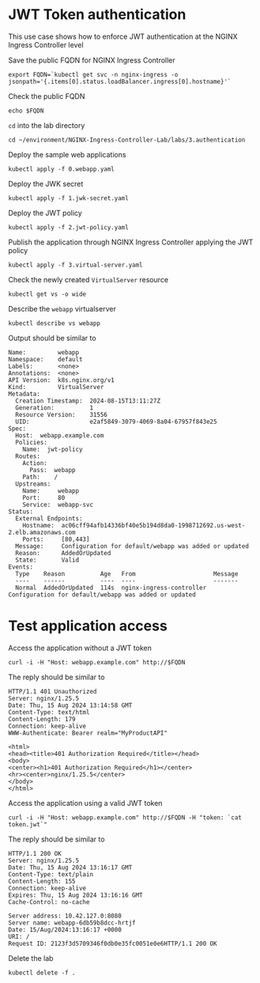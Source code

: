 # JWT Token authentication

This use case shows how to enforce JWT authentication at the NGINX Ingress Controller level

Save the public FQDN for NGINX Ingress Controller
```code
export FQDN=`kubectl get svc -n nginx-ingress -o jsonpath='{.items[0].status.loadBalancer.ingress[0].hostname}'`
```

Check the public FQDN
```code
echo $FQDN
```

`cd` into the lab directory
```code
cd ~/environment/NGINX-Ingress-Controller-Lab/labs/3.authentication
```

Deploy the sample web applications
```code
kubectl apply -f 0.webapp.yaml
```

Deploy the JWK secret
```code
kubectl apply -f 1.jwk-secret.yaml
```

Deploy the JWT policy
```code
kubectl apply -f 2.jwt-policy.yaml
```

Publish the application through NGINX Ingress Controller applying the JWT policy
```code
kubectl apply -f 3.virtual-server.yaml
```

Check the newly created `VirtualServer` resource
```code
kubectl get vs -o wide
```

Describe the `webapp` virtualserver
```code
kubectl describe vs webapp
```

Output should be similar to
```
Name:         webapp
Namespace:    default
Labels:       <none>
Annotations:  <none>
API Version:  k8s.nginx.org/v1
Kind:         VirtualServer
Metadata:
  Creation Timestamp:  2024-08-15T13:11:27Z
  Generation:          1
  Resource Version:    31556
  UID:                 e2af5849-3079-4069-8a04-67957f843e25
Spec:
  Host:  webapp.example.com
  Policies:
    Name:  jwt-policy
  Routes:
    Action:
      Pass:  webapp
    Path:    /
  Upstreams:
    Name:     webapp
    Port:     80
    Service:  webapp-svc
Status:
  External Endpoints:
    Hostname:  ac06cff94afb14336bf40e5b194d8da0-1998712692.us-west-2.elb.amazonaws.com
    Ports:     [80,443]
  Message:     Configuration for default/webapp was added or updated 
  Reason:      AddedOrUpdated
  State:       Valid
Events:
  Type    Reason          Age   From                      Message
  ----    ------          ----  ----                      -------
  Normal  AddedOrUpdated  114s  nginx-ingress-controller  Configuration for default/webapp was added or updated
```

# Test application access

Access the application without a JWT token

```code
curl -i -H "Host: webapp.example.com" http://$FQDN
```

The reply should be similar to
```
HTTP/1.1 401 Unauthorized
Server: nginx/1.25.5
Date: Thu, 15 Aug 2024 13:14:58 GMT
Content-Type: text/html
Content-Length: 179
Connection: keep-alive
WWW-Authenticate: Bearer realm="MyProductAPI"

<html>
<head><title>401 Authorization Required</title></head>
<body>
<center><h1>401 Authorization Required</h1></center>
<hr><center>nginx/1.25.5</center>
</body>
</html>
```

Access the application using a valid JWT token

```code
curl -i -H "Host: webapp.example.com" http://$FQDN -H "token: `cat token.jwt`"
```

The reply should be similar to
```
HTTP/1.1 200 OK
Server: nginx/1.25.5
Date: Thu, 15 Aug 2024 13:16:17 GMT
Content-Type: text/plain
Content-Length: 155
Connection: keep-alive
Expires: Thu, 15 Aug 2024 13:16:16 GMT
Cache-Control: no-cache

Server address: 10.42.127.0:8080
Server name: webapp-6db59b8dcc-hrtjf
Date: 15/Aug/2024:13:16:17 +0000
URI: /
Request ID: 2123f3d5709346f0db0e35fc0051e0e6HTTP/1.1 200 OK
```

Delete the lab

```code
kubectl delete -f .
```
